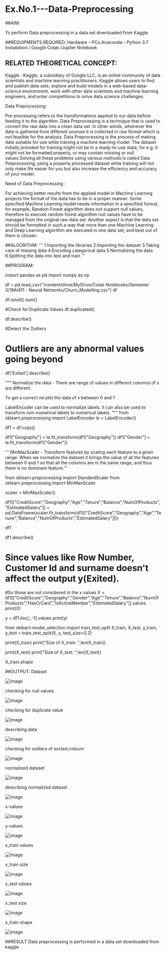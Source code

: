 # Ex.No.1---Data-Preprocessing
##AIM:

To perform Data preprocessing in a data set downloaded from Kaggle

##REQUIPMENTS REQUIRED:
Hardware – PCs
Anaconda – Python 3.7 Installation / Google Colab /Jupiter Notebook

## RELATED THEORETICAL CONCEPT:

Kaggle :
Kaggle, a subsidiary of Google LLC, is an online community of data scientists and machine learning practitioners. Kaggle allows users to find and publish data sets, explore and build models in a web-based data-science environment, work with other data scientists and machine learning engineers, and enter competitions to solve data science challenges.

Data Preprocessing:

Pre-processing refers to the transformations applied to our data before feeding it to the algorithm. Data Preprocessing is a technique that is used to convert the raw data into a clean data set. In other words, whenever the data is gathered from different sources it is collected in raw format which is not feasible for the analysis.
Data Preprocessing is the process of making data suitable for use while training a machine learning model. The dataset initially provided for training might not be in a ready-to-use state, for e.g. it might not be formatted properly, or may contain missing or null values.Solving all these problems using various methods is called Data Preprocessing, using a properly processed dataset while training will not only make life easier for you but also increase the efficiency and accuracy of your model.

Need of Data Preprocessing :

For achieving better results from the applied model in Machine Learning projects the format of the data has to be in a proper manner. Some specified Machine Learning model needs information in a specified format, for example, Random Forest algorithm does not support null values, therefore to execute random forest algorithm null values have to be managed from the original raw data set.
Another aspect is that the data set should be formatted in such a way that more than one Machine Learning and Deep Learning algorithm are executed in one data set, and best out of them is chosen.


##ALGORITHM:
'''
1.Importing the libraries
2.Importing the dataset
3.Taking care of missing data
4.Encoding categorical data
5.Normalizing the data
6.Splitting the data into test and train
'''

##PROGRAM:

import pandas as pd
import numpy as np

df = pd.read_csv("/content/drive/MyDrive/Colab Notebooks/Semester 3/19AI411 - Neural Networks/Churn_Modelling.csv")
df

df.isnull().sum()

#Check for Duplicate Values
df.duplicated()

df.describe()

#Detect the Outliers
# Outliers are any abnormal values going beyond
df['Exited'].describe()

""" Normalize the data - There are range of values in different columns of x are different. 

To get a correct ne plot the data of x between 0 and 1 

LabelEncoder can be used to normalize labels.
It can also be used to transform non-numerical labels to numerical labels.
"""
from sklearn.preprocessing import LabelEncoder
le = LabelEncoder()

df1 = df.copy()

df1["Geography"] = le.fit_transform(df1["Geography"])
df1["Gender"] = le.fit_transform(df1["Gender"])

'''
MinMaxScaler - Transform features by scaling each feature to a given range. 
When we normalize the dataset it brings the value of all the features between 0 and 1 so that all the columns are in the same range, and thus there is no dominant feature.'''

from sklearn.preprocessing import StandardScaler
from sklearn.preprocessing import MinMaxScaler

scaler = MinMaxScaler()

df1[["CreditScore","Geography","Age","Tenure","Balance","NumOfProducts","EstimatedSalary"]] = pd.DataFrame(scaler.fit_transform(df1[["CreditScore","Geography","Age","Tenure","Balance","NumOfProducts","EstimatedSalary"]]))

df1

df1.describe()

# Since values like Row Number, Customer Id and surname  doesn't affect the output y(Exited).
#So those are not considered in the x values
X = df1[["CreditScore","Geography","Gender","Age","Tenure","Balance","NumOfProducts","HasCrCard","IsActiveMember","EstimatedSalary"]].values
print(X)

y = df1.iloc[:,-1].values
print(y)

from sklearn.model_selection import train_test_split
X_train, X_test, y_train, y_test = train_test_split(X, y, test_size=0.2)

print(X_train)
print("Size of X_train: ",len(X_train))

print(X_test)
print("Size of X_test: ",len(X_test))

X_train.shape

##OUTPUT:
Dataset

![image](https://user-images.githubusercontent.com/114275918/192080460-00e29b1d-cfac-485d-affb-e1a87a1f690d.png)


checking for null values

![image](https://user-images.githubusercontent.com/114275918/192080531-503a88e5-450c-443f-867b-91f0948dd7cd.png)


checking for duplicate value

![image](https://user-images.githubusercontent.com/114275918/192080601-05637556-40e9-487e-ba0b-6e74ddb5fc64.png)


describing data

![image](https://user-images.githubusercontent.com/114275918/192080637-4381ecb8-1727-42ca-a3dd-c500ec8fb9ac.png)


checking for outliers of excted coloum

![image](https://user-images.githubusercontent.com/114275918/192080701-f5ca52e2-b2d9-4edf-a47c-cece3037ffde.png)


normalized dataset

![image](https://user-images.githubusercontent.com/114275918/192080735-9937bca4-0cd6-4ac0-96c4-bb7c160a8510.png)


describing normalized dataset

![image](https://user-images.githubusercontent.com/114275918/192080785-bcd39278-4676-4f9a-865b-65fbdb5e189b.png)


x-values

![image](https://user-images.githubusercontent.com/114275918/192080811-320c619a-f45e-448a-9837-76ac597a366d.png)


y-values

![image](https://user-images.githubusercontent.com/114275918/192080827-04442dcb-6ec6-4e07-9c35-a3294e45d02e.png)


x_train values

![image](https://user-images.githubusercontent.com/114275918/192080862-d2404b86-3b9f-4a74-8508-67294baaad07.png)


x_train size

![image](https://user-images.githubusercontent.com/114275918/192080887-ca7d451b-9602-46fa-a7af-82d4025780ed.png)


x_test values

![image](https://user-images.githubusercontent.com/114275918/192080918-edbe67ec-1ce6-4c27-964d-d840a8b7f453.png)


x_test size

![image](https://user-images.githubusercontent.com/114275918/192080934-ab0dd842-04fb-415e-b5a6-988f7b4752b0.png)


x_train shape

![image](https://user-images.githubusercontent.com/114275918/192080948-9a2fa0ad-5530-41d6-be3e-095fab24879e.png)






##RESULT
Data preprocessing is performed in a data set downloaded from kaggle
